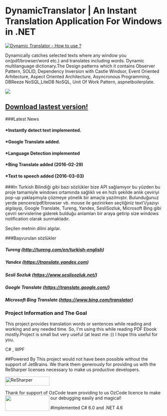 # DynamicTranslator | An Instant Translation Application For Windows in .NET
[![Dynamic Translator - How to use ?](http://cdn.makeagif.com/media/3-03-2016/pG9psp.gif)](https://www.youtube.com/watch?v=9rqX0aVCTKw)

Dynamically catches selected texts where any window you on(pdf/browser/word etc.) and translates including words. Dynamic multilanguage dictionary.The Design patterns which it contains Observer Pattern, SOLID, Dependency Inversion with Castle Windsor, Event Oriented Arhitecture, Aspect Oriented Architecture, Asyncronous Programming, DBReeze NoSQL,LiteDB NoSQL, Unit Of Work Pattern, aspnetboilerplate.

<a href="http://www.ilovefreesoftware.com/08/windows/free-translation-software-translate-text-application.html" title="FREE TRANSLATION SOFTWARE TO TRANSLATE TEXT IN ANY APPLICATION"><img border="0" src="http://cdn.ilovefreesoftware.com/wp-content/uploads/2011/03/ilovefreesoftware_reviewed_5Star.png"/></a>

## [Download lastest version!](https://github.com/osoykan/DynamicTranslator/releases/download/3.4.1/v3.4.1.rar)

###Latest News

#### *Instantly detect text implemented.
#### *Google Translate added.
#### *Language Detection implemented
#### *Bing Translate added (2016-02-29)
#### *Text to speech added (2016-03-03)

###In Turkish
Bilindiği gibi bazı sözlükler bize API sağlamıyor bu yüzden bu proje tamamiyle windows ortamında sağlıklı ve en hızlı şekilde anlık çeviriyi pop-up yaklaşımıyla çözmeye yönelik bir amaçla yazılmıştır.
Bulunduğunuz yerde pencere/pdf/browser vb. mouse ile gezinirken seçtiğiniz text'i/yazıyı algılayıp, Google Translate, Tureng, Yandex, SesliSozluk, Microsoft Bing gibi çeviri servislerine giderek bulduğu anlamları bir araya getirip size windows notification olarak sunmaktadır.

Seçilen metnin dilini algılar.

###Başvurulan sözlükler
        
##### Tureng (http://tureng.com/en/turkish-english)
##### Yandex (https://translate.yandex.com)
##### Sesli Sozluk (https://www.seslisozluk.net/)
##### Google Translate (https://translate.google.com/)
##### Microsoft Bing Translate (https://www.bing.com/translator)
        

### Project Information and The Goal
This project provides translation words or sentences while reading and working and any needed time. So, I'm using this while reading PDF Ebook mostly.Project is small but very useful (at least me :)) I hope this useful for you.

C# , WPF

##Powered By
This project would not have been possible without the support of JetBrains. We thank them generously for providing us with the ReSharper licenses necessary to make us productive developers.

<p>
<a href="https://camo.githubusercontent.com/d94f160ac291837e52a5a9f0a56d0f087281460c/687474703a2f2f7777772e6a6574627261696e732e636f6d2f696d672f6c6f676f732f6c6f676f5f7265736861727065725f736d616c6c2e676966" target="_blank"><img src="https://camo.githubusercontent.com/d94f160ac291837e52a5a9f0a56d0f087281460c/687474703a2f2f7777772e6a6574627261696e732e636f6d2f696d672f6c6f676f732f6c6f676f5f7265736861727065725f736d616c6c2e676966" width="142" height="29" alt="ReSharper" data-canonical-src="http://www.jetbrains.com/img/logos/logo_resharper_small.gif" style="max-width:100%;"></a>
</p>

<p>
Thank for support of OzCode team providing to us OzCode licence to make our debugging easily and magical!
<a href="http://www.oz-code.com/"><img src="http://www.oz-code.com//Content/Images/header/ozcode_logo_short.svg" align="left" height="50" width="142" ></a>
</p>
 
 <p>
#Implemented C# 6.0 and .NET 4.6
</p>

